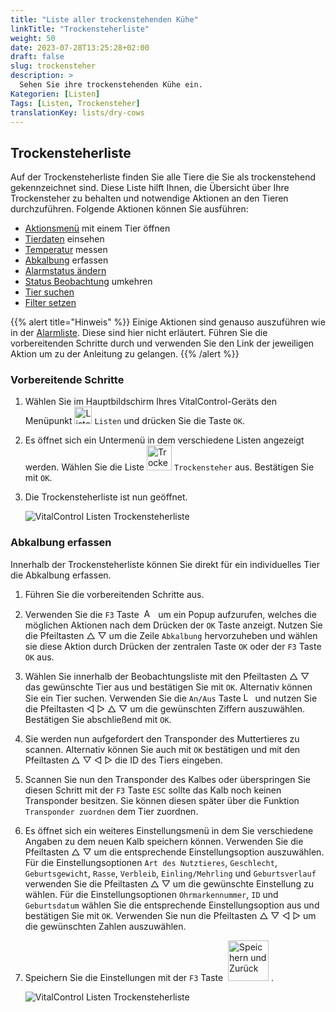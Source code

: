 ```yaml
---
title: "Liste aller trockenstehenden Kühe"
linkTitle: "Trockensteherliste"
weight: 50
date: 2023-07-28T13:25:28+02:00
draft: false
slug: trockensteher
description: >
  Sehen Sie ihre trockenstehenden Kühe ein.
Kategorien: [Listen]
Tags: [Listen, Trockensteher]
translationKey: lists/dry-cows
---
```

## Trockensteherliste

Auf der Trockensteherliste finden Sie alle Tiere die Sie als trockenstehend gekennzeichnet sind. Diese Liste hilft Ihnen, die Übersicht über Ihre Trockensteher zu behalten und notwendige Aktionen an den Tieren durchzuführen. Folgende Aktionen können Sie ausführen:

- [Aktionsmenü](../alarm/#aktionsmen%C3%BC-mit-einem-tier-%C3%B6ffnen) mit einem Tier öffnen
- [Tierdaten](../alarm/#tierdaten-einsehen) einsehen
- [Temperatur](../alarm/#temperatur-messen) messen
- [Abkalbung](../trockensteher/#abkalbung-erfassen) erfassen
- [Alarmstatus ändern](../beobachtung/#alarmstatus-%C3%A4ndern)
- [Status Beobachtung](../alarm/#status-beobachtung-umkehren) umkehren
- [Tier suchen](../alarm/#tier-suchen)
- [Filter setzen](../alarm/#filter-setzen)

{{% alert title="Hinweis" %}}
Einige Aktionen sind genauso auszuführen wie in der [Alarmliste](../alarm/). Diese sind hier nicht erläutert. Führen Sie die vorbereitenden Schritte durch und verwenden Sie den Link der jeweiligen Aktion um zu der Anleitung zu gelangen.
{{% /alert %}}

### Vorbereitende Schritte

1. Wählen Sie im Hauptbildschirm Ihres VitalControl-Geräts den Menüpunkt <img src="/icons/main/lists.svg" width="28" align="bottom" alt="Listen" /> `Listen` und drücken Sie die Taste `OK`.

2. Es öffnet sich ein Untermenü in dem verschiedene Listen angezeigt werden. Wählen Sie die Liste <img src="/icons/lists/drycows.svg" width="40" align="bottom" alt="Trockensteher" /> `Trockensteher` aus. Bestätigen Sie mit `OK`.

3. Die Trockensteherliste ist nun geöffnet.

   ![VitalControl Listen Trockensteherliste](../bilder/vorbereitendeschritte5.png "Vorbereitende Schritte")

### Abkalbung erfassen

Innerhalb der Trockensteherliste können Sie direkt für ein individuelles Tier die Abkalbung erfassen.

1. Führen Sie die vorbereitenden Schritte aus.

2. Verwenden Sie die `F3` Taste &nbsp;<img src="/icons/footer/open-popup.svg" width="15" align="bottom" alt="Aufruf Popup" />&nbsp; um ein Popup aufzurufen, welches die möglichen Aktionen nach dem Drücken der `OK` Taste anzeigt. Nutzen Sie die Pfeiltasten △ ▽ um die Zeile `Abkalbung` hervorzuheben und wählen sie diese Aktion durch Drücken der zentralen Taste `OK` oder der `F3` Taste `OK` aus.

3. Wählen Sie innerhalb der Beobachtungsliste mit den Pfeiltasten △ ▽ das gewünschte Tier aus und bestätigen Sie mit `OK`. Alternativ können Sie ein Tier suchen. Verwenden Sie die `An/Aus` Taste <img src="/icons/footer/search.svg" width="15" align="bottom" alt="Lupe" /> und nutzen Sie die Pfeiltasten ◁ ▷ △ ▽ um die gewünschten Ziffern auszuwählen. Bestätigen Sie abschließend mit `OK`.

4. Sie werden nun aufgefordert den Transponder des Muttertieres zu scannen. Alternativ können Sie auch mit `OK` bestätigen und mit den Pfeiltasten △ ▽ ◁ ▷ die ID des Tiers eingeben.

5. Scannen Sie nun den Transponder des Kalbes oder überspringen Sie diesen Schritt mit der `F3` Taste `ESC` sollte das Kalb noch keinen Transponder besitzen. Sie können diesen später über die Funktion `Transponder zuordnen` dem Tier zuordnen.

6. Es öffnet sich ein weiteres Einstellungsmenü in dem Sie verschiedene Angaben zu dem neuen Kalb speichern können. Verwenden Sie die Pfeiltasten △ ▽ um die entsprechende Einstellungsoption auszuwählen. Für die Einstellungsoptionen `Art des Nutztieres`, `Geschlecht`, `Geburtsgewicht`, `Rasse`, `Verbleib`, `Einling/Mehrling` und `Geburtsverlauf` verwenden Sie die Pfeiltasten △ ▽ um die gewünschte Einstellung zu wählen. Für die Einstellungsoptionen `Ohrmarkennummer`, `ID` und `Geburtsdatum` wählen Sie die entsprechende Einstellungsoption aus und bestätigen Sie mit `OK`. Verwenden Sie nun die Pfeiltasten △ ▽ ◁ ▷ um die gewünschten Zahlen auszuwählen.

7. Speichern Sie die Einstellungen mit der `F3` Taste &nbsp;<img src="/icons/footer/save_exit.svg" width="65" align="bottom" alt="Speichern und Zurück" />&nbsp;.

   ![VitalControl Listen Trockensteherliste](../bilder/abkalbung.png "Abkalbung erfassen")
